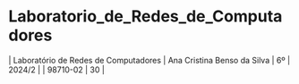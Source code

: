 # Laboratorio_de_Redes_de_Computadores
| Laboratório de Redes de Computadores | Ana Cristina Benso da Silva | 6º | 2024/2 |  | 98710-02 | 30 |
